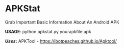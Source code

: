 # APKStat
Grab Important Basic Information About An Android APK

<strong>USAGE</strong>: python apkstat.py yourapkfile.apk


<strong><i>Uses:</i></strong> APKTool - <a href="https://ibotpeaches.github.io/Apktool">https://ibotpeaches.github.io/Apktool/</a>
